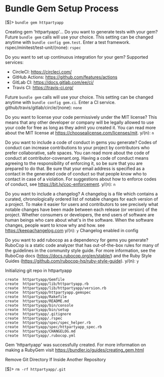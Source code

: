 # Bundle Gem Setup Process

[$]> `bundle gem httpartyapp`

Creating gem 'httpartyapp'...
Do you want to generate tests with your gem?
Future `bundle gem` calls will use your choice. This setting can be changed anytime with `bundle config gem.test`.
Enter a test framework. rspec/minitest/test-unit/(none): `rspec`

Do you want to set up continuous integration for your gem? Supported services:
* CircleCI:       https://circleci.com/
* GitHub Actions: https://github.com/features/actions
* GitLab CI:      https://docs.gitlab.com/ee/ci/
* Travis CI:      https://travis-ci.org/

Future `bundle gem` calls will use your choice. This setting can be changed anytime with `bundle config gem.ci`.
Enter a CI service. github/travis/gitlab/circle/(none): `none`

Do you want to license your code permissively under the MIT license?
This means that any other developer or company will be legally allowed to use your code for free as long as they admit you created it. You can read more about the MIT license at https://choosealicense.com/licenses/mit. y/(n): `n`

Do you want to include a code of conduct in gems you generate?
Codes of conduct can increase contributions to your project by contributors who prefer collaborative, safe spaces. You can read more about the code of conduct at contributor-covenant.org. Having a code of conduct means agreeing to the responsibility of enforcing it, so be sure that you are prepared to do that. Be sure that your email address is specified as a contact in the generated code of conduct so that people know who to contact in case of a violation. For suggestions about how to enforce codes of conduct, see https://bit.ly/coc-enforcement. y/(n): `n`

Do you want to include a changelog?
A changelog is a file which contains a curated, chronologically ordered list of notable changes for each version of a project. To make it easier for users and contributors to see precisely what notable changes have been made between each release (or version) of the project. Whether consumers or developers, the end users of software are human beings who care about what's in the software. When the software changes, people want to know why and how. see https://keepachangelog.com y/(n): `y`
Changelog enabled in config

Do you want to add rubocop as a dependency for gems you generate?
RuboCop is a static code analyzer that has out-of-the-box rules for many of the guidelines in the community style guide. For more information, see the RuboCop docs (https://docs.rubocop.org/en/stable/) and the Ruby Style Guides (https://github.com/rubocop-hq/ruby-style-guide). y/(n): `y`

Initializing git repo in httpartyapp

    create  httpartyapp/Gemfile
    create  httpartyapp/lib/httpartyapp.rb
    create  httpartyapp/lib/httpartyapp/version.rb
    create  httpartyapp/httpartyapp.gemspec
    create  httpartyapp/Rakefile
    create  httpartyapp/README.md
    create  httpartyapp/bin/console
    create  httpartyapp/bin/setup
    create  httpartyapp/.gitignore
    create  httpartyapp/.rspec
    create  httpartyapp/spec/spec_helper.rb
    create  httpartyapp/spec/httpartyapp_spec.rb
    create  httpartyapp/CHANGELOG.md
    create  httpartyapp/.rubocop.yml

Gem 'httpartyapp' was successfully created. For more information on making a RubyGem visit https://bundler.io/guides/creating_gem.html

Remove Git Directory If Inside Another Repository

[$]> `rm -rf httpartyapp/.git`
